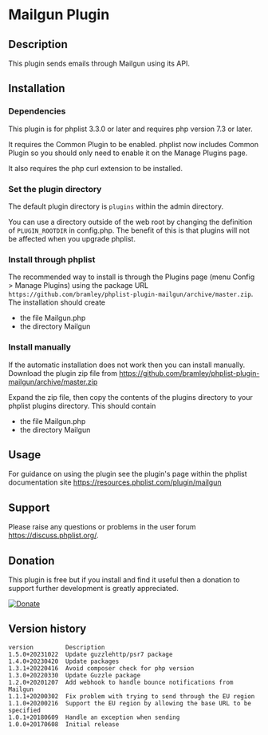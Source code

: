 # Mailgun Plugin #

## Description ##

This plugin sends emails through Mailgun using its API.

## Installation ##

### Dependencies ###

This plugin is for phplist 3.3.0 or later and requires php version 7.3 or later.

It requires the Common Plugin to be enabled. phplist now includes Common Plugin so you should only need to enable it on
the Manage Plugins page.

It also requires the php curl extension to be installed.

### Set the plugin directory ###
The default plugin directory is `plugins` within the admin directory.

You can use a directory outside of the web root by changing the definition of `PLUGIN_ROOTDIR` in config.php.
The benefit of this is that plugins will not be affected when you upgrade phplist.

### Install through phplist ###
The recommended way to install is through the Plugins page (menu Config > Manage Plugins) using the package
URL `https://github.com/bramley/phplist-plugin-mailgun/archive/master.zip`.
The installation should create

* the file Mailgun.php
* the directory Mailgun

### Install manually ###
If the automatic installation does not work then you can install manually.
Download the plugin zip file from <https://github.com/bramley/phplist-plugin-mailgun/archive/master.zip>

Expand the zip file, then copy the contents of the plugins directory to your phplist plugins directory.
This should contain

* the file Mailgun.php
* the directory Mailgun

## Usage ##

For guidance on using the plugin see the plugin's page within the phplist documentation site <https://resources.phplist.com/plugin/mailgun>

## Support ##

Please raise any questions or problems in the user forum <https://discuss.phplist.org/>.

## Donation ##

This plugin is free but if you install and find it useful then a donation to support further development is greatly appreciated.

[![Donate](https://www.paypalobjects.com/en_US/i/btn/btn_donate_LG.gif)](https://www.paypal.com/cgi-bin/webscr?cmd=_s-xclick&hosted_button_id=W5GLX53WDM7T4)

## Version history ##

    version         Description
    1.5.0+20231022  Update guzzlehttp/psr7 package
    1.4.0+20230420  Update packages
    1.3.1+20220416  Avoid composer check for php version
    1.3.0+20220330  Update Guzzle package
    1.2.0+20201207  Add webhook to handle bounce notifications from Mailgun
    1.1.1+20200302  Fix problem with trying to send through the EU region
    1.1.0+20200216  Support the EU region by allowing the base URL to be specified
    1.0.1+20180609  Handle an exception when sending
    1.0.0+20170608  Initial release

